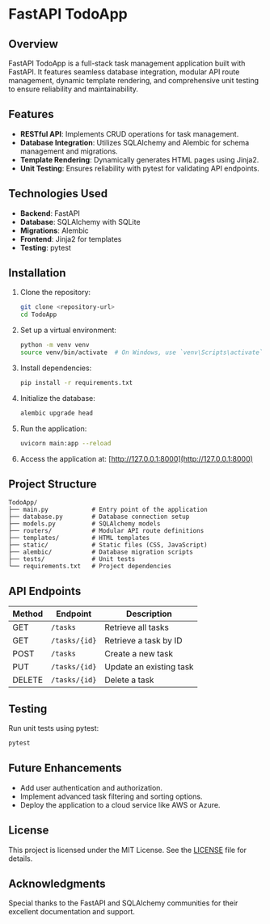 # FastAPI TodoApp

## Overview
FastAPI TodoApp is a full-stack task management application built with FastAPI. It features seamless database integration, modular API route management, dynamic template rendering, and comprehensive unit testing to ensure reliability and maintainability.

## Features
- **RESTful API**: Implements CRUD operations for task management.
- **Database Integration**: Utilizes SQLAlchemy and Alembic for schema management and migrations.
- **Template Rendering**: Dynamically generates HTML pages using Jinja2.
- **Unit Testing**: Ensures reliability with pytest for validating API endpoints.

## Technologies Used
- **Backend**: FastAPI
- **Database**: SQLAlchemy with SQLite
- **Migrations**: Alembic
- **Frontend**: Jinja2 for templates
- **Testing**: pytest

## Installation

1. Clone the repository:
   ```bash
   git clone <repository-url>
   cd TodoApp
   ```

2. Set up a virtual environment:
   ```bash
   python -m venv venv
   source venv/bin/activate  # On Windows, use `venv\Scripts\activate`
   ```

3. Install dependencies:
   ```bash
   pip install -r requirements.txt
   ```

4. Initialize the database:
   ```bash
   alembic upgrade head
   ```

5. Run the application:
   ```bash
   uvicorn main:app --reload
   ```

6. Access the application at: [http://127.0.0.1:8000](http://127.0.0.1:8000)

## Project Structure
```
TodoApp/
├── main.py            # Entry point of the application
├── database.py        # Database connection setup
├── models.py          # SQLAlchemy models
├── routers/           # Modular API route definitions
├── templates/         # HTML templates
├── static/            # Static files (CSS, JavaScript)
├── alembic/           # Database migration scripts
├── tests/             # Unit tests
└── requirements.txt   # Project dependencies
```

## API Endpoints
| Method | Endpoint       | Description                 |
|--------|----------------|-----------------------------|
| GET    | `/tasks`       | Retrieve all tasks          |
| GET    | `/tasks/{id}`  | Retrieve a task by ID       |
| POST   | `/tasks`       | Create a new task           |
| PUT    | `/tasks/{id}`  | Update an existing task     |
| DELETE | `/tasks/{id}`  | Delete a task               |

## Testing
Run unit tests using pytest:
```bash
pytest
```

## Future Enhancements
- Add user authentication and authorization.
- Implement advanced task filtering and sorting options.
- Deploy the application to a cloud service like AWS or Azure.

## License
This project is licensed under the MIT License. See the [LICENSE](LICENSE) file for details.

## Acknowledgments
Special thanks to the FastAPI and SQLAlchemy communities for their excellent documentation and support.
